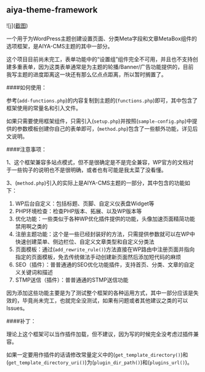 ## aiya-theme-framework

![j]([截图](https://github.com/yeraph-plus/aiya-theme-core/blob/master/screenshot/%E5%B1%8F%E5%B9%95%E6%88%AA%E5%9B%BE%202023-12-03%20112645.png?raw=true
))

一个用于为WordPress主题创建设置页面、分类Meta字段和文章MetaBox组件的选项框架，是AIYA-CMS主题的其中一部分。

这个项目目前尚未完工，表单功能中的“设置组”组件完全不可用，并且也不支持创建多重表单，因为这类表单通常是为主题的轮播/Banner/广告功能提供的，目前我写主题的进度距离这一块还有那么亿点点距离，所以暂时搁置了。

####如何使用：

参考(`add-functions.php`)的内容复制到主题的(`functions.php`)即可，其中包含了框架使用的常量名和引入文件。

如果只需要使用框架组件，只需引入(`setup.php`)并按照(`sample-config.php`)中提供的参数模板创建你自己的表单即可，(`method.php`)包含了一些额外功能，详见后文说明。

####注意事项：

1、这个框架兼容多站点模式，但不是很确定是不是完全兼容，WP官方的文档对于一些钩子的说明也不是很明确，或者也有可能是我太菜了没看懂。

3、(`method.php`)引入的实际上是AIYA-CMS主题的一部分，其中包含的功能如下：

1. WP后台自定义：包括标题、页脚、自定义仪表盘Widget等
1. PHP环境检查：检查PHP版本、拓展、以及WP版本等
1. 优化功能：一些类似于各种WP优化插件提供的功能，头像加速页面精简功能禁用啊之类的
1. 注册主题功能：这个是一些已经封装好的方法，只需提供参数就可以在WP中快速创建菜单、侧边栏位、自定义文章类型和自定义分类法
1. 页面模板：通过(`add_rewrite_rule()`)方法直接在WP路由中注册页面并指向指定的页面模板，免去传统做法手动创建新页面然后添加短代码的麻烦
1. SEO（插件）：普普通通的SEO优化功能插件，支持首页、分类、文章的自定义关键词和描述
1. STMP送信（插件）：普普通通的STMP送信功能

因为添加这些功能主要是为了测试整个框架的各种运用方式，其中一部分应该是失效的，毕竟尚未完工，也就完全没测试，如果有问题或者其他建议之类的可以Issues。

####补丁：

理论上这个框架可以当作插件加载，但不建议，因为写的时候完全没考虑过插件兼容。

如果一定要用作插件的话请修改常量定义中的(`get_template_directory()`)和(`get_template_directory_uri()`)为(`plugin_dir_path()`)和(`plugins_url()`)。
